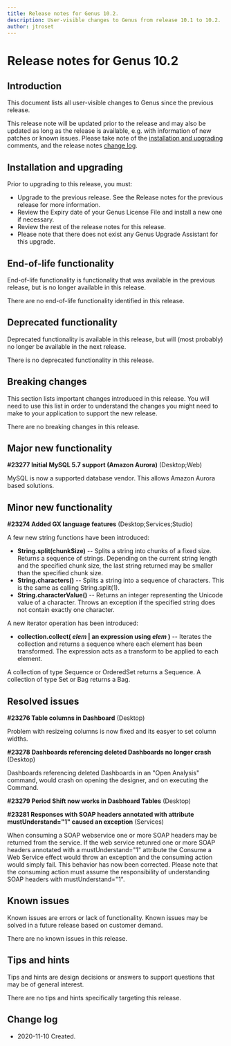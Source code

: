 ```yaml
---
title: Release notes for Genus 10.2.
description: User-visible changes to Genus from release 10.1 to 10.2.
author: jtroset
---
```

# Release notes for Genus 10.2

## Introduction

This document lists all user-visible changes to Genus since the previous release.
 
This release note will be updated prior to the release and may also be updated as long as the release is available, e.g. with information of new patches or known issues. Please take note of the [installation and upgrading](#installation-and-upgrading) comments, and the release notes [change log](#change-log).

## Installation and upgrading
 
Prior to upgrading to this release, you must:
* Upgrade to the previous release. See the Release notes for the previous release for more information.
* Review the Expiry date of your Genus License File and install a new one if necessary.
* Review the rest of the release notes for this release.
* Please note that there does not exist any Genus Upgrade Assistant for this upgrade.
 
<!--rntype01-start INSTALLATION / UPGRADE. DO NOT CHANGE THESE TAGS. ANY CHANGES BELOW WILL BE OVERWRITTEN.-->

<!--rntype01-end   INSTALLATION / UPGRADE. DO NOT CHANGE THESE TAGS. ANY CHANGES ABOVE WILL BE OVERWRITTEN.-->
<!-- release note type 2 is missing. That's ok.-->

## End-of-life functionality

End-of-life functionality is functionality that was available in the previous release, but is no longer available in this release.
<!--rntype03-start END-OF-LIFE. DO NOT CHANGE THESE TAGS. ANY CHANGES BELOW WILL BE OVERWRITTEN.-->
There are no end-of-life functionality identified in this release.
<!--rntype03-end   END-OF-LIFE. DO NOT CHANGE THESE TAGS. ANY CHANGES ABOVE WILL BE OVERWRITTEN.-->
## Deprecated functionality

Deprecated functionality is available in this release, but will (most probably) no longer be available in the next release.
<!--rntype04-start DEPRECATED. DO NOT CHANGE THESE TAGS. ANY CHANGES BELOW WILL BE OVERWRITTEN.-->
There is no deprecated functionality in this release.
<!--rntype04-end   DEPRECATED. DO NOT CHANGE THESE TAGS. ANY CHANGES ABOVE WILL BE OVERWRITTEN.-->
## Breaking changes

This section lists important changes introduced in this release. You will need to use this list in order to understand the changes you might need to make to your application to support the new release.
<!--rntype05-start BREAKING. DO NOT CHANGE THESE TAGS. ANY CHANGES BELOW WILL BE OVERWRITTEN.-->
There are no breaking changes in this release.
<!--rntype05-end   BREAKING. DO NOT CHANGE THESE TAGS. ANY CHANGES ABOVE WILL BE OVERWRITTEN.-->
## Major new functionality
<!--rntype06-start MAJOR. DO NOT CHANGE THESE TAGS. ANY CHANGES BELOW WILL BE OVERWRITTEN.-->
<!--ID f173a63f-0f77-4433-880f-b9f63b714741 -->
**#23277 Initial MySQL 5.7 support (Amazon Aurora)** (Desktop;Web)

MySQL is now a supported database vendor. This allows Amazon Aurora based solutions.

<!--rntype06-end   MAJOR. DO NOT CHANGE THESE TAGS. ANY CHANGES ABOVE WILL BE OVERWRITTEN.-->
## Minor new functionality
<!--rntype07-start MINOR. DO NOT CHANGE THESE TAGS. ANY CHANGES BELOW WILL BE OVERWRITTEN.-->
<!--ID 9c8421fd-ea52-4940-8a17-346697863a45 -->
**#23274 Added GX language features** (Desktop;Services;Studio)

A few new string functions have been introduced:

* **String.split(chunkSize)** -- Splits a string into chunks of a fixed size. Returns a sequence of strings. Depending on the current string length and the specified chunk size, the last string returned may be smaller than the specified chunk size.
* **String.characters()** -- Splits a string into a sequence of characters. This is the same as calling String.split(1).
* **String.characterValue()** -- Returns an integer representing the Unicode value of a character. Throws an exception if the specified string does not contain exactly one character.

A new iterator operation has been introduced:

* **collection.collect( *elem* | an expression using *elem* )** -- Iterates the collection and returns a sequence where each element has been transformed. The expression acts as a transform to be applied to each element.

A collection of type Sequence or OrderedSet returns a Sequence. A collection of type Set or Bag returns a Bag.

<!--rntype07-end   MINOR. DO NOT CHANGE THESE TAGS. ANY CHANGES ABOVE WILL BE OVERWRITTEN.-->
## Resolved issues
<!--rntype08-start RESOLVED ISSUES. DO NOT CHANGE THESE TAGS. ANY CHANGES BELOW WILL BE OVERWRITTEN.-->
<!--ID accdd428-8aaf-4c8b-8c02-e6fb20b8be8e -->
**#23276 Table columns in Dashboard** (Desktop)

Problem with resizeing columns is now fixed and its easyer to set column widths.

<!--ID f6d898d4-26b9-41c7-91c2-c2b378c4bfbc -->
**#23278 Dashboards referencing deleted Dashboards no longer crash** (Desktop)

Dashboards referencing deleted Dashboards in an "Open Analysis" command, would crash on opening the designer, and on executing the Command.

<!--ID ab031844-edda-421a-9c91-5a4f1005df7f -->
**#23279 Period Shift now works in Dasbhoard Tables** (Desktop)

<!--ID 371410fc-b45a-415d-9fd5-95d468d7c859 -->
**#23281 Responses with SOAP headers annotated with attribute mustUnderstand="1" caused an exception** (Services)

When consuming a SOAP webservice one or more SOAP headers may be returned from the service. If the web service retunred one or more SOAP headers annotated with a mustUnderstand="1" attribute the Consume a Web Service effect would throw an exception and the consuming action would simply fail. This behavior has now been corrected. Please note that the consuming action must assume the responsibility of understanding SOAP headers with mustUnderstand="1".

<!--rntype08-end   RESOLVED ISSUES. DO NOT CHANGE THESE TAGS. ANY CHANGES ABOVE WILL BE OVERWRITTEN.-->
## Known issues

Known issues are errors or lack of functionality. Known issues may be solved in a future release based on customer demand.
<!--rntype09-start KNOWN ISSUES. DO NOT CHANGE THESE TAGS. ANY CHANGES BELOW WILL BE OVERWRITTEN.-->
There are no known issues in this release.
<!--rntype09-end   KNOWN ISSUES. DO NOT CHANGE THESE TAGS. ANY CHANGES ABOVE WILL BE OVERWRITTEN.-->
## Tips and hints

Tips and hints are design decisions or answers to support questions that may be of general interest.
 
There are no tips and hints specifically targeting this release.

## Change log
* 2020-11-10 Created.
<!--changelog CHANGELOG. DO NOT CHANGE THIS TAG. ANY CHANGES BELOW WILL BE DELETED.-->
